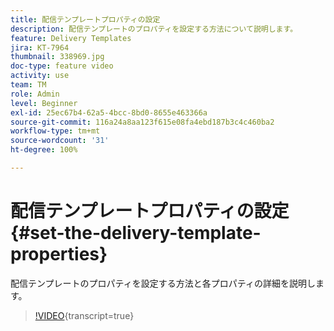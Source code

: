 ```yaml
---
title: 配信テンプレートプロパティの設定
description: 配信テンプレートのプロパティを設定する方法について説明します。
feature: Delivery Templates
jira: KT-7964
thumbnail: 338969.jpg
doc-type: feature video
activity: use
team: TM
role: Admin
level: Beginner
exl-id: 25ec67b4-62a5-4bcc-8bd0-8655e463366a
source-git-commit: 116a24a8aa123f615e08fa4ebd187b3c4c460ba2
workflow-type: tm+mt
source-wordcount: '31'
ht-degree: 100%

---
```


# 配信テンプレートプロパティの設定 {#set-the-delivery-template-properties}

配信テンプレートのプロパティを設定する方法と各プロパティの詳細を説明します。

>[!VIDEO](https://video.tv.adobe.com/v/338969?quality=12&learn=on){transcript=true}
